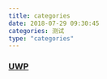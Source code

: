 ```yaml
---
title: categories
date: 2018-07-29 09:30:45
categories: 测试
type: "categories"
---
```


### [UWP](source/_posts/mainpage.md)